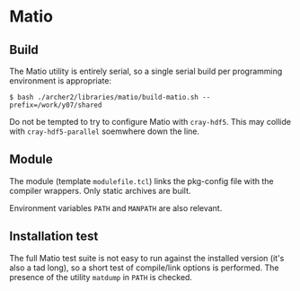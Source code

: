 # Matio

## Build

The Matio utility is entirely serial, so a single serial
build per programming environment is appropriate:
```
$ bash ./archer2/libraries/matio/build-matio.sh --prefix=/work/y07/shared
```

Do not be tempted to try to configure Matio with `cray-hdf5`. This
may collide with `cray-hdf5-parallel` soemwhere down the line.

## Module

The module (template `modulefile.tcl`) links the pkg-config
file with the compiler wrappers. Only static archives are
built.

Environment variables `PATH` and `MANPATH` are also relevant.


## Installation test

The full Matio test suite is not easy to run against the installed
version (it's also a tad long), so a short test of compile/link
options is performed. The presence of the utility `matdump` in
`PATH` is checked.

